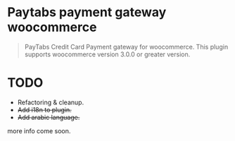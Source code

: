 # Paytabs payment gateway woocommerce

> PayTabs Credit Card Payment gateway for woocommerce. This plugin supports woocommerce version 3.0.0 or greater version.

# TODO 
- Refactoring & cleanup.
- ~~Add i18n to plugin.~~
- ~~Add arabic language.~~

more info come soon.
